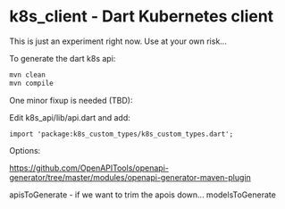 # k8s_client - Dart Kubernetes client

This is just an experiment right now. Use at your own risk...

To generate the dart k8s api:

```a
mvn clean
mvn compile
```

One minor fixup is needed  (TBD):

Edit k8s_api/lib/api.dart and add:
```
import 'package:k8s_custom_types/k8s_custom_types.dart';
```

Options:


https://github.com/OpenAPITools/openapi-generator/tree/master/modules/openapi-generator-maven-plugin



apisToGenerate - if we want to trim the apois down...
modelsToGenerate

